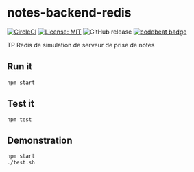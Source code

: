 # notes-backend-redis

[![CircleCI](https://circleci.com/gh/sylvainmetayer/notes-backend-redis.svg?style=svg)](https://circleci.com/gh/sylvainmetayer/notes-backend-redis) [![License: MIT](https://img.shields.io/badge/License-MIT-yellow.svg)](https://opensource.org/licenses/MIT) ![GitHub release](https://img.shields.io/github/release/sylvainmetayer/notes-backend-redis.svg) [![codebeat badge](https://codebeat.co/badges/948ed528-a4e8-4ed9-aea4-fda02ba94859)](https://codebeat.co/projects/github-com-sylvainmetayer-notes-backend-redis-master)

TP Redis de simulation de serveur de prise de notes

## Run it

`npm start`

## Test it

`npm test`

## Demonstration

```bash
npm start
./test.sh
```
